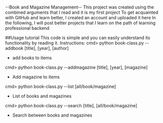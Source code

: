 --Book and Magazine Management--
This project was created using the combined arguments that I read and it is my first project
To get acquainted with GitHub and learn better, I created an account and uploaded it here
In the following, I will post better projects that I learn on the path of learning professional backend


##Usage tutorial
This code is simple and you can easily understand its functionality by reading it.
Instructions:
cmd> python book-class.py --addbook [title], [year], [author]
- add books to items

cmd> python book-class.py --addmagazine [title], [year], [magazine]
- Add magazine to items

cmd> python book-class.py --list [all/book/magazine]
- List of books and magazines

cmd> python book-class.py --search [title], [all/book/magazine]
- Search between books and magazines
